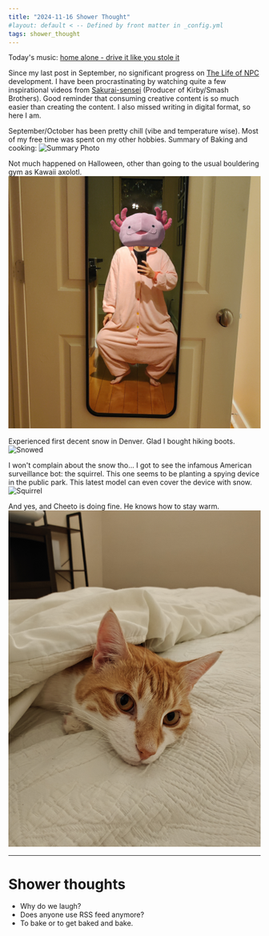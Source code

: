 ```yaml
---
title: "2024-11-16 Shower Thought"
#layout: default < -- Defined by front matter in _config.yml
tags: shower_thought
---
```

Today's music: [home alone - drive it like you stole it](https://www.youtube.com/watch?v=VbDx4-8VEgs)


Since my last post in September, no significant progress on [The Life of NPC](https://narco-neko.itch.io/life-of-npc?secret=XB6xpQJWfHxdFchMArPz7qLwr0) development. I have been procrastinating by watching quite a few inspirational videos from [Sakurai-sensei](https://www.youtube.com/@sora_sakurai_jp) (Producer of Kirby/Smash Brothers). Good reminder that consuming creative content is so much easier than creating the content. I also missed writing in digital format, so here I am. 

September/October has been pretty chill (vibe and temperature wise). Most of my free time was spent on my other hobbies. 
Summary of Baking and cooking:
![Summary Photo](\asset\recording\2024_10\Nov_summary.jpg)

Not much happened on Halloween, other than going to the usual bouldering gym as Kawaii axolotl.  
![Halloween](\asset\recording\2024_10\HW_selfie.jpg)

Experienced first decent snow in Denver. Glad I bought hiking boots.
![Snowed](\asset\recording\2024_10\Snow.jpg)

I won't complain about the snow tho... I got to see the infamous American surveillance bot: the squirrel. This one seems to be planting a spying device in the public park. This latest model can even cover the device with snow.
![Squirrel](\asset\recording\2024_10\squirrel.gif)

And yes, and Cheeto is doing fine. He knows how to stay warm.
![Cheeto](\asset\recording\2024_10\Cheeto_hibernate.jpg)

-------------------
# Shower thoughts

- Why do we laugh?
- Does anyone use RSS feed anymore?
- To bake or to get baked and bake.